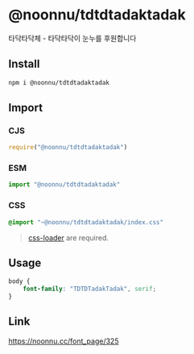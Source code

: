 # @noonnu/tdtdtadaktadak
타닥타닥체 - 타닥타닥이 눈누를 후원합니다

## Install
```sh
npm i @noonnu/tdtdtadaktadak
```
## Import
### CJS
```js
require("@noonnu/tdtdtadaktadak")
```
### ESM
```js
import "@noonnu/tdtdtadaktadak"
```
### CSS 
```css
@import "~@noonnu/tdtdtadaktadak/index.css"
```
> [css-loader](https://github.com/webpack-contrib/css-loader) are required.

## Usage
```css
body {
    font-family: "TDTDTadakTadak", serif;
}
```

## Link
https://noonnu.cc/font_page/325